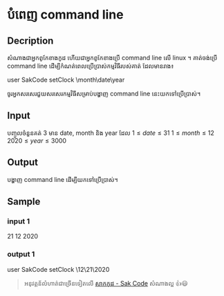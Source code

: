 # បំពេញ command line

## Decription
សំណាងជាអ្នកពូកែខាងកូដ ហើយជាអ្នកពូកែខាងប្រើ command line លើ linux​ ។ គាត់ចង់ប្រើ command line ដើម្បីកំណត់ពេលប្រើប្រាស់កម្មវិធីរបស់គាត់ ដែលមានរាង៖

user SakCode setClock \month\date\year

ចូរអ្នកសរសេរជួយសរសេរកម្មវិធីសម្រាប់បង្ហាញ command line នេះយកទៅប្រើប្រាស់។

## Input
បញ្ចូលចំនួនគត់ 3 មាន date, month និង​ year ដែល
$1 \le date \le 31$
$1 \le month \le 12$
$2020 \le year \le 3000$

## Output
បង្ហាញ command line ដើម្បីយកទៅប្រើប្រាស់។ 

## Sample
### input 1
21 12 2020

### output 1
user SakCode setClock \12\21\2020

> អនុវត្តន័លំហាត់ជាច្រើនទៀតលើ [សាកកូដ - Sak Code](https://sakcode.net)
សំណាងល្អ 👍😃